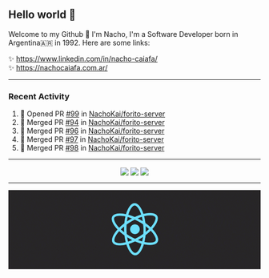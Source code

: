 ## Hello world 👋  
Welcome to my Github 🧙‍ I'm Nacho, I'm a Software Developer born in Argentina🇦🇷 in 1992. Here are some links:  
  
✨ https://www.linkedin.com/in/nacho-caiafa/  
✨ https://nachocaiafa.com.ar/  

---

### Recent Activity

<!--START_SECTION:activity-->
1. 💪 Opened PR [#99](https://github.com/NachoKai/forito-server/pull/99) in [NachoKai/forito-server](https://github.com/NachoKai/forito-server)
2. 🎉 Merged PR [#94](https://github.com/NachoKai/forito-server/pull/94) in [NachoKai/forito-server](https://github.com/NachoKai/forito-server)
3. 🎉 Merged PR [#96](https://github.com/NachoKai/forito-server/pull/96) in [NachoKai/forito-server](https://github.com/NachoKai/forito-server)
4. 🎉 Merged PR [#97](https://github.com/NachoKai/forito-server/pull/97) in [NachoKai/forito-server](https://github.com/NachoKai/forito-server)
5. 🎉 Merged PR [#98](https://github.com/NachoKai/forito-server/pull/98) in [NachoKai/forito-server](https://github.com/NachoKai/forito-server)
<!--END_SECTION:activity-->

---

<p align="center">
    <img align='center' src="https://github-readme-stats.vercel.app/api?username=NachoKai&theme=react&hide_border=true&include_all_commits=false&count_private=true" />
    <img align="center" src="https://github-readme-stats.vercel.app/api/top-langs?username=NachoKai&langs_count=10&show_icons=true&locale=en&layout=compact&theme=react&hide_border=true" />
    <img align='center' src="https://github-readme-streak-stats.herokuapp.com/?user=NachoKai&theme=react&hide_border=true" />
</p>

---

<p align="center">
    <img align='center' src='https://raw.githubusercontent.com/NachoKai/NachoKai/master/x3x5w638kkixi9s3h3vw.gif' >
</p>
